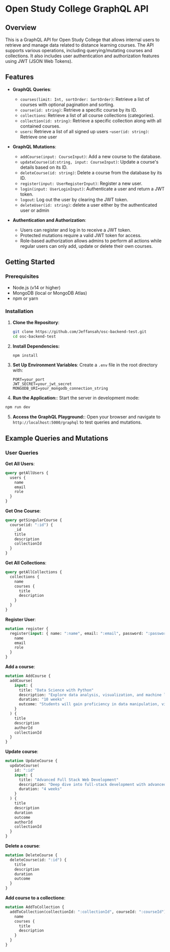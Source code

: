 # Open Study College GraphQL API

## Overview

This is a GraphQL API for Open Study College that allows internal users to retrieve and manage data related to distance learning courses. The API supports various operations, including querying/mutating courses and collections. It also includes user authentication and authorization features using JWT (JSON Web Tokens).

## Features

- **GraphQL Queries**:

  - `courses(limit: Int, sortOrder: SortOrder)`: Retrieve a list of courses with optional pagination and sorting.
  - `course(id: string)`: Retrieve a specific course by its ID.
  - `collections`: Retrieve a list of all course collections (categories).
  - `collection(id: string)`: Retrieve a specific collection along with all contained courses.
  - `users`: Retrieve a list of all signed up users -`user(id: string)`: Retrieve one user

- **GraphQL Mutations**:

  - `addCourse(input: CourseInput)`: Add a new course to the database.
  - `updateCourse(id:string, input: CourseInput)`: Update a course's details based on its ID.
  - `deleteCourse(id: string)`: Delete a course from the database by its ID.
  - `register(input: UserRegisterInput)`: Register a new user.
  - `login(input: UserLoginInput)`: Authenticate a user and return a JWT token.
  - `logout`: Log out the user by clearing the JWT token.
  - `deleteUser(id: string)`: delete a user either by the authenticated user or admin

- **Authentication and Authorization**:
  - Users can register and log in to receive a JWT token.
  - Protected mutations require a valid JWT token for access.
  - Role-based authorization allows admins to perform all actions while regular users can only add, update or delete their own courses.

## Getting Started

### Prerequisites

- Node.js (v14 or higher)
- MongoDB (local or MongoDB Atlas)
- npm or yarn

### Installation

1. **Clone the Repository**:

   ```bash
   git clone https://github.com/Jeffansah/osc-backend-test.git
   cd osc-backend-test

   ```

2. **Install Dependencies:**

   ```bash
   npm install

   ```

3. **Set Up Environment Variables**:
   Create a `.env` file in the root directory with:

   ```plaintext
   PORT=your_port
   JWT_SECRET=your_jwt_secret
   MONGODB_URI=your_mongodb_connection_string

   ```

4. **Run the Application:**:
   Start the server in development mode:

```bash
npm run dev

```

5. **Access the GraphQL Playground:**:
   Open your browser and navigate to `http://localhost:5000/graphql` to test queries and mutations.

## Example Queries and Mutations

### User Queries

**Get All Users**:

```graphql
query getAllUsers {
  users {
    name
    email
    role
  }
}
```

**Get One Course**:

```graphql
query getSingularCourse {
  course(id: ":id") {
    _id
    title
    description
    collectionId
  }
}
```

**Get All Collections**:

```graphql
query getAllCollections {
  collections {
    name
    courses {
      title
      description
    }
  }
}
```

**Register User**:

```graphql
mutation register {
  register(input: { name: ":name", email: ":email", password: ":password" }) {
    name
    email
    role
  }
}
```

**Add a course**:

```graphql
mutation AddCourse {
  addCourse(
    input: {
      title: "Data Science with Python"
      description: "Explore data analysis, visualization, and machine learning techniques using Python."
      duration: "10 weeks"
      outcome: "Students will gain proficiency in data manipulation, visualization, and predictive modeling using Python."
    }
  ) {
    title
    description
    authorId
    collectionId
  }
}
```

**Update course**:

```graphql
mutation UpdateCourse {
  updateCourse(
    id: ":id"
    input: {
      title: "Advanced Full Stack Web Development"
      description: "Deep dive into full-stack development with advanced topics in Node.js and React."
      duration: "4 weeks"
    }
  ) {
    title
    description
    duration
    outcome
    authorId
    collectionId
  }
}
```

**Delete a course**:

```graphql
mutation DeleteCourse {
  deleteCourse(id: ":id") {
    title
    description
    duration
    outcome
  }
}
```

**Add course to a collectione**:

```graphql
mutation AddToCollection {
  addToCollection(collectionId: ":collectionId", courseId: ":courseId") {
    name
    courses {
      title
      description
    }
  }
}
```
